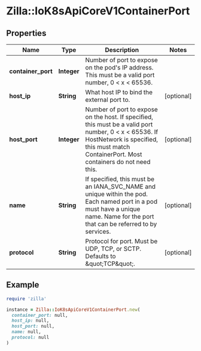 # Zilla::IoK8sApiCoreV1ContainerPort

## Properties

| Name | Type | Description | Notes |
| ---- | ---- | ----------- | ----- |
| **container_port** | **Integer** | Number of port to expose on the pod&#39;s IP address. This must be a valid port number, 0 &lt; x &lt; 65536. |  |
| **host_ip** | **String** | What host IP to bind the external port to. | [optional] |
| **host_port** | **Integer** | Number of port to expose on the host. If specified, this must be a valid port number, 0 &lt; x &lt; 65536. If HostNetwork is specified, this must match ContainerPort. Most containers do not need this. | [optional] |
| **name** | **String** | If specified, this must be an IANA_SVC_NAME and unique within the pod. Each named port in a pod must have a unique name. Name for the port that can be referred to by services. | [optional] |
| **protocol** | **String** | Protocol for port. Must be UDP, TCP, or SCTP. Defaults to \&quot;TCP\&quot;.   | [optional] |

## Example

```ruby
require 'zilla'

instance = Zilla::IoK8sApiCoreV1ContainerPort.new(
  container_port: null,
  host_ip: null,
  host_port: null,
  name: null,
  protocol: null
)
```


